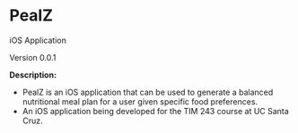 
# PealZ
iOS Application

Version 0.0.1

**Description:**
- PealZ is an iOS application that can be used to generate a balanced nutritional meal plan for a user given specific food preferences.
- An iOS application being developed for the TIM 243 course at UC Santa Cruz.

